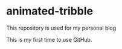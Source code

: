 # animated-tribble
This repository is used for my personal blog

This is my first time to use GitHub.
